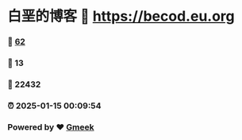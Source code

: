 # 白垩的博客 :link: https://becod.eu.org 
### :page_facing_up: [62](https://becod.eu.org/tag.html) 
### :speech_balloon: 13 
### :hibiscus: 22432 
### :alarm_clock: 2025-01-15 00:09:54 
### Powered by :heart: [Gmeek](https://github.com/Meekdai/Gmeek)
